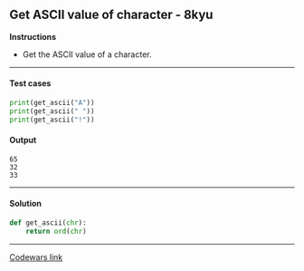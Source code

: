 ## Get ASCII value of character - 8kyu

**Instructions**

- Get the ASCII value of a character.

---

#### Test cases

```python
print(get_ascii("A"))
print(get_ascii(" "))
print(get_ascii("!"))
```

#### Output 

```
65
32
33
```

---

#### Solution

```python
def get_ascii(chr):
    return ord(chr)
```

---

[Codewars link](https://www.codewars.com/kata/55acfc59c3c23d230f00006d)
